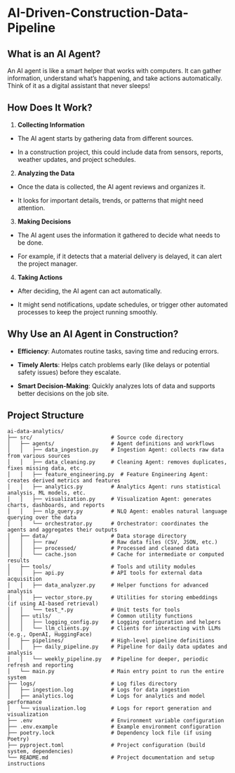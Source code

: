 # AI-Driven-Construction-Data-Pipeline

## What is an AI Agent?
An AI agent is like a smart helper that works with computers. It can gather information, understand what’s happening, and take actions automatically. Think of it as a digital assistant that never sleeps!

## How Does It Work?
1. **Collecting Information**

- The AI agent starts by gathering data from different sources.

- In a construction project, this could include data from sensors, reports, weather updates, and project schedules.

2. **Analyzing the Data**

- Once the data is collected, the AI agent reviews and organizes it.

- It looks for important details, trends, or patterns that might need attention.

3. **Making Decisions**

- The AI agent uses the information it gathered to decide what needs to be done.

- For example, if it detects that a material delivery is delayed, it can alert the project manager.

4. **Taking Actions**

- After deciding, the AI agent can act automatically.

- It might send notifications, update schedules, or trigger other automated processes to keep the project running smoothly.

## Why Use an AI Agent in Construction?
- **Efficiency**:
Automates routine tasks, saving time and reducing errors.

- **Timely Alerts**:
Helps catch problems early (like delays or potential safety issues) before they escalate.

- **Smart Decision-Making**:
Quickly analyzes lots of data and supports better decisions on the job site.

## Project Structure
```
ai-data-analytics/
├── src/                         # Source code directory
│   ├── agents/                  # Agent definitions and workflows
│   │   ├── data_ingestion.py    # Ingestion Agent: collects raw data from various sources
│   │   ├── data_cleaning.py     # Cleaning Agent: removes duplicates, fixes missing data, etc.
│   │   ├── feature_engineering.py  # Feature Engineering Agent: creates derived metrics and features
│   │   ├── analytics.py         # Analytics Agent: runs statistical analysis, ML models, etc.
│   │   ├── visualization.py     # Visualization Agent: generates charts, dashboards, and reports
│   │   ├── nlp_query.py         # NLQ Agent: enables natural language querying over the data
│   │   └── orchestrator.py      # Orchestrator: coordinates the agents and aggregates their outputs
│   ├── data/                    # Data storage directory
│   │   ├── raw/                 # Raw data files (CSV, JSON, etc.)
│   │   ├── processed/           # Processed and cleaned data
│   │   └── cache.json           # Cache for intermediate or computed results
│   ├── tools/                   # Tools and utility modules
│   │   ├── api.py               # API tools for external data acquisition
│   │   ├── data_analyzer.py     # Helper functions for advanced analysis
│   │   ├── vector_store.py      # Utilities for storing embeddings (if using AI-based retrieval)
│   │   └── test_*.py            # Unit tests for tools
│   ├── utils/                   # Common utility functions
│   │   ├── logging_config.py    # Logging configuration and helpers
│   │   └── llm_clients.py       # Clients for interacting with LLMs (e.g., OpenAI, HuggingFace)
│   ├── pipelines/               # High-level pipeline definitions
│   │   ├── daily_pipeline.py    # Pipeline for daily data updates and analysis
│   │   └── weekly_pipeline.py   # Pipeline for deeper, periodic refresh and reporting
│   └── main.py                  # Main entry point to run the entire system
├── logs/                        # Log files directory
│   ├── ingestion.log            # Logs for data ingestion
│   ├── analytics.log            # Logs for analytics and model performance
│   └── visualization.log        # Logs for report generation and visualization
├── .env                         # Environment variable configuration
├── .env.example                 # Example environment configuration
├── poetry.lock                  # Dependency lock file (if using Poetry)
├── pyproject.toml               # Project configuration (build system, dependencies)
└── README.md                    # Project documentation and setup instructions
```
